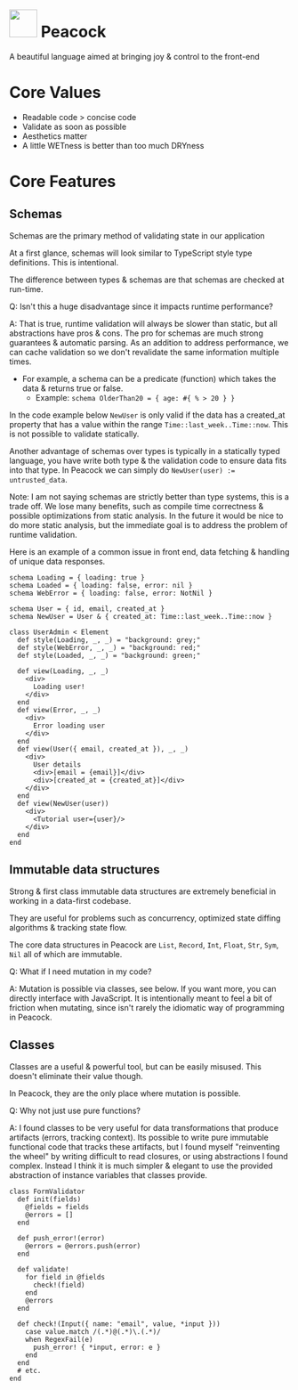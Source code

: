 # <img src="https://user-images.githubusercontent.com/7607387/153535569-5c42a9a9-73bb-447a-a0d9-7aa521ebd52f.png" height=50 /> Peacock

A beautiful language aimed at bringing joy & control to the front-end

# Core Values

- Readable code > concise code
- Validate as soon as possible
- Aesthetics matter
- A little WETness is better than too much DRYness

# Core Features

## Schemas

Schemas are the primary method of validating state in our application

At a first glance, schemas will look similar to TypeScript style type definitions. This is intentional.

The difference between types & schemas are that schemas are checked at run-time.

Q: Isn't this a huge disadvantage since it impacts runtime performance?

A: That is true, runtime validation will always be slower than static, but all abstractions have pros & cons. The pro for schemas are much strong guarantees & automatic parsing. As an addition to address performance, we can cache validation so we don't revalidate the same information multiple times.

- For example, a schema can be a predicate (function) which takes the data & returns true or false.
  - Example: `schema OlderThan20 = { age: #{ % > 20 } }`

In the code example below `NewUser` is only valid if the data has a created_at property that has a value within the range `Time::last_week..Time::now`. This is not possible to validate statically.

Another advantage of schemas over types is typically in a statically typed language, you have write both type & the validation code to ensure data fits into that type. In Peacock we can simply do `NewUser(user) := untrusted_data`.

Note: I am not saying schemas are strictly better than type systems, this is a trade off. We lose many benefits, such as compile time correctness & possible optimizations from static analysis. In the future it would be nice to do more static analysis, but the immediate goal is to address the problem of runtime validation.

Here is an example of a common issue in front end, data fetching & handling of unique data responses.

```
schema Loading = { loading: true }
schema Loaded = { loading: false, error: nil }
schema WebError = { loading: false, error: NotNil }

schema User = { id, email, created_at }
schema NewUser = User & { created_at: Time::last_week..Time::now }

class UserAdmin < Element
  def style(Loading, _, _) = "background: grey;"
  def style(WebError, _, _) = "background: red;"
  def style(Loaded, _, _) = "background: green;"

  def view(Loading, _, _)
    <div>
      Loading user!
    </div>
  end
  def view(Error, _, _)
    <div>
      Error loading user
    </div>
  end
  def view(User({ email, created_at }), _, _)
    <div>
      User details
      <div>[email = {email}]</div>
      <div>[created_at = {created_at}]</div>
    </div>
  end
  def view(NewUser(user))
    <div>
      <Tutorial user={user}/>
    </div>
  end
end
```

## Immutable data structures

Strong & first class immutable data structures are extremely beneficial in working in a data-first codebase.

They are useful for problems such as concurrency, optimized state diffing algorithms & tracking state flow.

The core data structures in Peacock are `List`, `Record`, `Int`, `Float`, `Str`, `Sym`, `Nil` all of which are immutable.

Q: What if I need mutation in my code?

A: Mutation is possible via classes, see below. If you want more, you can directly interface with JavaScript. It is intentionally meant to feel a bit of friction when mutating, since isn't rarely the idiomatic way of programming in Peacock.

## Classes

Classes are a useful & powerful tool, but can be easily misused. This doesn't eliminate their value though.

In Peacock, they are the only place where mutation is possible.

Q: Why not just use pure functions?

A: I found classes to be very useful for data transformations that produce artifacts (errors, tracking context). Its possible to write pure immutable functional code that tracks these artifacts, but I found myself "reinventing the wheel" by writing difficult to read closures, or using abstractions I found complex. Instead I think it is much simpler & elegant to use the provided abstraction of instance variables that classes provide.

```
class FormValidator
  def init(fields)
    @fields = fields
    @errors = []
  end

  def push_error!(error)
    @errors = @errors.push(error)
  end

  def validate!
    for field in @fields
      check!(field)
    end
    @errors
  end

  def check!(Input({ name: "email", value, *input }))
    case value.match /(.*)@(.*)\.(.*)/
    when RegexFail(e)
      push_error! { *input, error: e }
    end
  end
  # etc.
end
```
